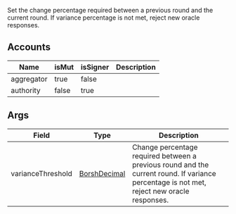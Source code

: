 Set the change percentage required between a previous round and the current round. If variance percentage is not met, reject new oracle responses.

## Accounts
|Name|isMut|isSigner|Description|
|--|--|--|--|
| aggregator | true | false |  |
| authority | false | true |  |
## Args
|Field|Type|Description|
|--|--|--|
| varianceThreshold |  [BorshDecimal](/idl/types/BorshDecimal) | Change percentage required between a previous round and the current round. If variance percentage is not met, reject new oracle responses. |
